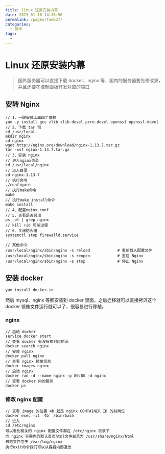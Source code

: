 ```yaml
---
title: linux 还原安装内幕
date: 2023-01-10 14:38:56
permalink: /pages/fae63f/
categories:
  - 技术
tags:
  - 
---
```


# Linux 还原安装内幕

> 国外服务器可以直接下载 docker、nginx 等，国内的服务器要先修改源，并且还要在控制面板开发对应的端口

## 安转 Nginx

```
// 1、一键安装上面四个依赖
yum -y install gcc zlib zlib-devel pcre-devel openssl openssl-devel
// 2、下载 tar 包
cd /usr/local
mkdir nginx
cd nginx
wget http://nginx.org/download/nginx-1.13.7.tar.gz
tar -xvf nginx-1.13.7.tar.gz
// 3、安装 nginx
// 进入nginx目录
cd /usr/local/nginx
// 进入目录
cd nginx-1.13.7
// 执行命令
./configure
// 执行make命令
make
// 执行make install命令
make install
// 4、配置nginx.conf
// 5、查看是否启动
ps -ef | grep nginx
// kill +id 可杀进程
// 6、关闭防火墙
systemctl stop firewalld.service

// 其他命令
/usr/local/nginx/sbin/nginx -s reload            # 重新载入配置文件
/usr/local/nginx/sbin/nginx -s reopen            # 重启 Nginx
/usr/local/nginx/sbin/nginx -s stop              # 停止 Nginx
```

## 安装 docker

```
yum install docker-io
```

然后 mysql、nginx 等都安装到 docker 里面，之后迁移就可以直接拷贝这个 docker 镜像文件运行就可以了，很容易进行移植。

### nginx

```
// 启动 docker
service docker start
// 查看 docker 有没有相对应的源
docker search nginx
// 安装 nginx
docker pull nginx
// 查看 nginx 镜像信息
docker images nginx
// 启动 nginx
docker run -d --name nginx -p 80:80 -d nginx
// 查看 docker 内的服务
docker ps
```

### 修改 nginx 配置

```
// 查看 image 的位置 4b 就是 nginx CONTAINER ID 的前两位
docker exec -it `4b` /bin/bash
// 进入
cd /etc/nginx
可以看到相关的 nginx 配置文件都在 /etc/nginx 目录下
而 nginx 容器内的默认首页html文件目录为 /usr/share/nginx/html
日志文件位于 /var/log/nginx
执行exit命令我们可以从容器内部退出
```